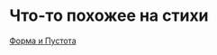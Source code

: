 # Что-то похожее на стихи

[Форма и Пустота](https://github.com/anarhehest/rhymes/blob/master/rhymes/form_and_emptiness.txt)
